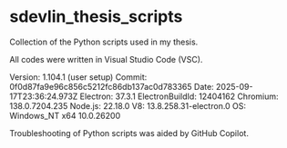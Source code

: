 # sdevlin_thesis_scripts
Collection of the Python scripts used in my thesis.

All codes were written in Visual Studio Code (VSC).

Version: 1.104.1 (user setup)
Commit: 0f0d87fa9e96c856c5212fc86db137ac0d783365
Date: 2025-09-17T23:36:24.973Z
Electron: 37.3.1
ElectronBuildId: 12404162
Chromium: 138.0.7204.235
Node.js: 22.18.0
V8: 13.8.258.31-electron.0
OS: Windows_NT x64 10.0.26200

Troubleshooting of Python scripts was aided by GitHub Copilot.

